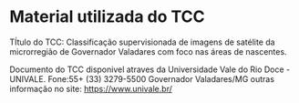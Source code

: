 #  Material utilizada do TCC 
TÍtulo do TCC: Classificação supervisionada de imagens de satélite da microrregião de Governador Valadares com foco nas áreas de nascentes.

Documento do TCC disponivel atraves da Universidade Vale do Rio Doce - UNIVALE.
Fone:55+ (33) 3279-5500
Governador Valadares/MG
outras informação no site: https://www.univale.br/

